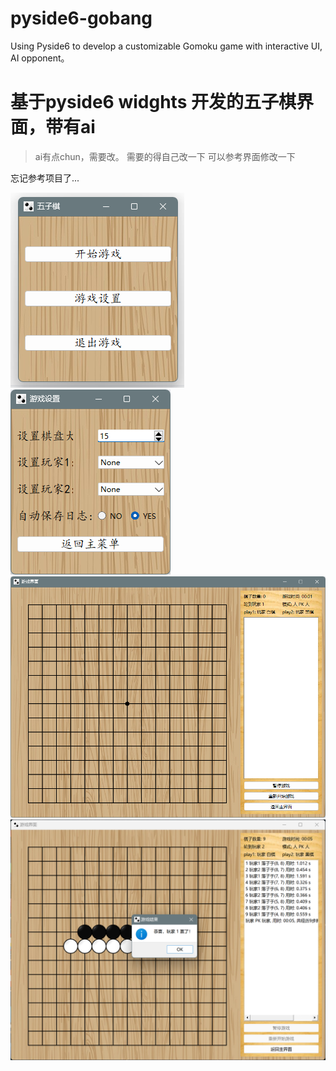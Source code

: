 # pyside6-gobang
Using Pyside6 to develop a customizable Gomoku game with interactive UI, AI opponent。

# 基于pyside6 widghts 开发的五子棋界面，带有ai

> ai有点chun，需要改。
> 需要的得自己改一下
> 可以参考界面修改一下

忘记参考项目了...

![img.png](imag%2Fmd%2Fimg.png)
![img_1.png](imag%2Fmd%2Fimg_1.png)
![img_2.png](imag%2Fmd%2Fimg_2.png)
![img_3.png](imag%2Fmd%2Fimg_3.png)